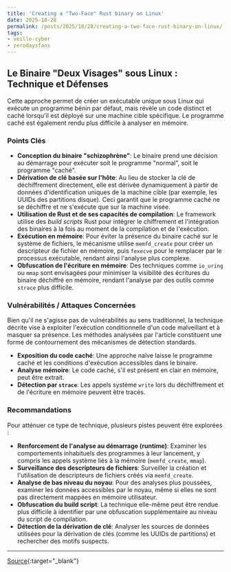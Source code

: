 ```yaml
---
title: 'Creating a "Two-Face" Rust binary on Linux'
date: 2025-10-28
permalink: /posts/2025/10/28/creating-a-two-face-rust-binary-on-linux/
tags:
- veille-cyber
- zerodaysfans
---
```

## Le Binaire "Deux Visages" sous Linux : Technique et Défenses

Cette approche permet de créer un exécutable unique sous Linux qui exécute un programme bénin par défaut, mais révèle un code distinct et caché lorsqu'il est déployé sur une machine cible spécifique. Le programme caché est également rendu plus difficile à analyser en mémoire.

### Points Clés

*   **Conception du binaire "schizophrène"**: Le binaire prend une décision au démarrage pour exécuter soit le programme "normal", soit le programme "caché".
*   **Dérivation de clé basée sur l'hôte**: Au lieu de stocker la clé de déchiffrement directement, elle est dérivée dynamiquement à partir de données d'identification uniques de la machine cible (par exemple, les UUIDs des partitions disque). Ceci garantit que le programme caché ne se déchiffre et ne s'exécute que sur la machine visée.
*   **Utilisation de Rust et de ses capacités de compilation**: Le framework utilise des *build scripts* Rust pour intégrer le chiffrement et l'intégration des binaires à la fois au moment de la compilation et de l'exécution.
*   **Exécution en mémoire**: Pour éviter la présence du binaire caché sur le système de fichiers, le mécanisme utilise `memfd_create` pour créer un descripteur de fichier en mémoire, puis `fexecve` pour le remplacer par le processus exécutable, rendant ainsi l'analyse plus complexe.
*   **Obfuscation de l'écriture en mémoire**: Des techniques comme `io_uring` ou `mmap` sont envisagées pour minimiser la visibilité des écritures du binaire déchiffré en mémoire, rendant l'analyse par des outils comme `strace` plus difficile.

### Vulnérabilités / Attaques Concernées

Bien qu'il ne s'agisse pas de vulnérabilités au sens traditionnel, la technique décrite vise à exploiter l'exécution conditionnelle d'un code malveillant et à masquer sa présence. Les méthodes analysées par l'article constituent une forme de contournement des mécanismes de détection standards.

*   **Exposition du code caché**: Une approche naïve laisse le programme caché et les conditions d'exécution accessibles dans le binaire.
*   **Analyse mémoire**: Le code caché, s'il est présent en clair en mémoire, peut être extrait.
*   **Détection par `strace`**: Les appels système `write` lors du déchiffrement et de l'écriture en mémoire peuvent être tracés.

### Recommandations

Pour atténuer ce type de technique, plusieurs pistes peuvent être explorées :

*   **Renforcement de l'analyse au démarrage (runtime)**: Examiner les comportements inhabituels des programmes à leur lancement, y compris les appels système liés à la mémoire (`memfd_create`, `mmap`).
*   **Surveillance des descripteurs de fichiers**: Surveiller la création et l'utilisation de descripteurs de fichiers créés via `memfd_create`.
*   **Analyse de bas niveau du noyau**: Pour des analyses plus poussées, examiner les données accessibles par le noyau, même si elles ne sont pas directement mappées en mémoire utilisateur.
*   **Obfuscation du build script**: La technique elle-même peut être rendue plus difficile à identifier par une obfuscation supplémentaire au niveau du script de compilation.
*   **Détection de la dérivation de clé**: Analyser les sources de données utilisées pour la dérivation de clés (comme les UUIDs de partitions) et rechercher des motifs suspects.

---
[Source](https://www.synacktiv.com/en/publications/creating-a-two-face-rust-binary-on-linux){:target="_blank"}
